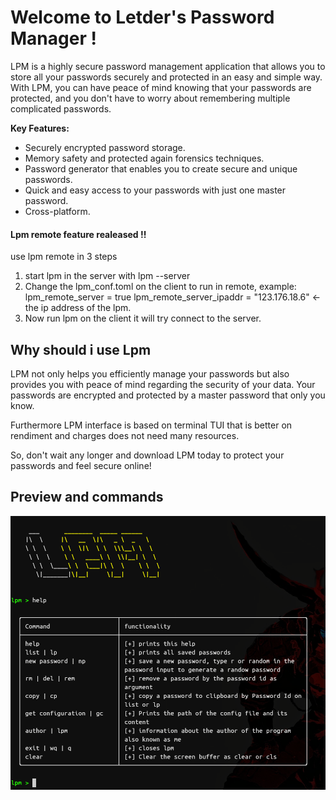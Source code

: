 # Welcome to Letder's Password Manager !

LPM is a highly secure password management application that allows you to store all your passwords securely and protected in an easy and simple way. With LPM, you can have peace of mind knowing that your passwords are protected, and you don't have to worry about remembering multiple complicated passwords.

**Key Features:**

- Securely encrypted password storage.
- Memory safety and protected again forensics techniques.
- Password generator that enables you to create secure and unique passwords.
- Quick and easy access to your passwords with just one master password.
- Cross-platform.

#### Lpm remote feature realeased !! 
use lpm remote in 3 steps
 1. start lpm in the server with lpm --server
 2. Change the lpm\_conf.toml on the client to run in remote, example:
    lpm\_remote\_server = true 
    lpm\_remote\_server\_ipaddr = "123.176.18.6" <- the ip address of the lpm.
 3. Now run lpm on the client it will try connect to the server.

## Why should i use Lpm
LPM not only helps you efficiently manage your passwords but also provides you with peace of mind regarding the security of your data. Your passwords are encrypted and protected by a master password that only you know.

Furthermore LPM interface is based on terminal TUI that is better on rendiment and charges does not need many resources.

So, don't wait any longer and download LPM today to protect your passwords and feel secure online!

## Preview and commands
![Help LPM](media/help.png)
